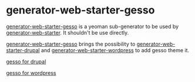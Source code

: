 generator-web-starter-gesso
===========================

[generator-web-starter-gesso](https://github.com/forumone/generator-web-starter-gesso/) is a yeoman sub-generator to be used by [generator-web-starter](https://github.com/forumone/generator-web-starter).
It shouldn't be use directly.

[generator-web-starter-gesso](https://github.com/forumone/generator-web-starter-gesso/) brings the possibility to [generator-web-starter-drupal](https://github.com/forumone/generator-web-starter-drupal) and [generator-web-starter-wordpress](https://github.com/forumone/generator-web-starter-wordpress) to add gesso theme it.

[gesso for drupal](https://www.drupal.org/project/gesso)

[gesso for wordpress](https://github.com/forumone/gesso-theme-wordpress)